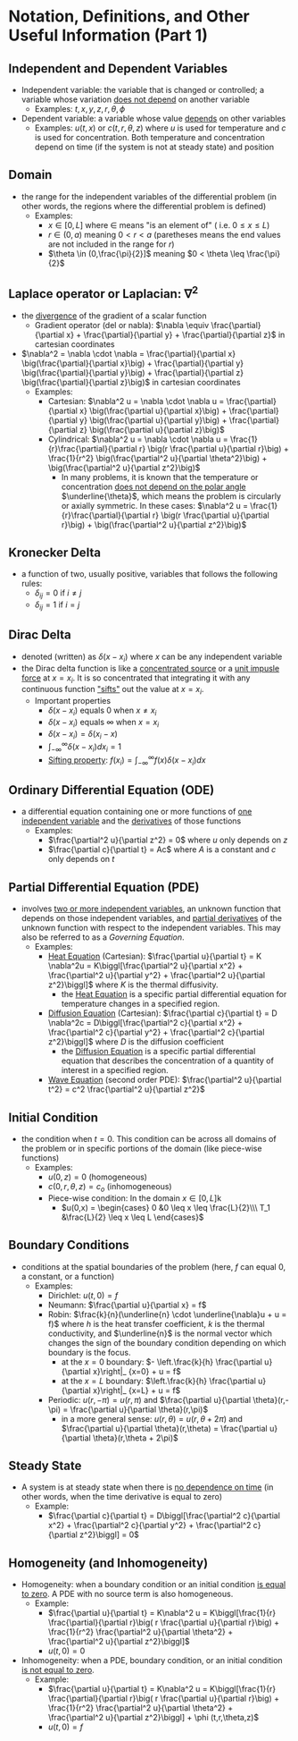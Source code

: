 # Notation, Definitions, and Other Useful Information (Part 1)

## Independent and Dependent Variables

- Independent variable: the variable that is changed or controlled; a variable whose variation <ins> does not depend</ins> on another variable  
    - Examples: $t, x, y, z, r, \theta, \phi$  
- Dependent variable: a variable whose value <ins> depends</ins> on other variables  
    - Examples: $u(t,x)$ or $c(t,r, \theta, z)$ where $u$ is used for temperature and $c$ is used for concentration. Both temperature and concentration depend on time (if the system is not at steady state) and position 

## Domain
- the range for the independent variables of the differential problem (in other words, the regions where the differential problem is defined)  
    - Examples:
        - $x \in [0,L]$ where $\in$ means "is an element of" $\big($ i.e. $0 \leq x \leq L \big)$
        - $r \in (0,a)$ meaning $0 < r < a$ (paretheses means the end values are not included in the range for $r$)
        - $\theta \in (0,\frac{\pi}{2}]$ meaning $0 < \theta \leq \frac{\pi}{2}$  

## Laplace operator or Laplacian: $\nabla^2$
- the <ins>divergence</ins> of the gradient of a scalar function
    - Gradient operator (del or nabla): $\nabla \equiv \frac{\partial}{\partial x} + \frac{\partial}{\partial y} + \frac{\partial}{\partial z}$ in cartesian coordinates 
- $\nabla^2 = \nabla \cdot \nabla = \frac{\partial}{\partial x} \big(\frac{\partial}{\partial x}\big) + \frac{\partial}{\partial y} \big(\frac{\partial}{\partial y}\big) + \frac{\partial}{\partial z} \big(\frac{\partial}{\partial z}\big)$ in cartesian coordinates
    - Examples: 
        - Cartesian: $\nabla^2 u = \nabla \cdot \nabla u = \frac{\partial}{\partial x} \big(\frac{\partial u}{\partial x}\big) + \frac{\partial}{\partial y} \big(\frac{\partial u}{\partial y}\big) + \frac{\partial}{\partial z} \big(\frac{\partial u}{\partial z}\big)$
        - Cylindrical: $\nabla^2 u = \nabla \cdot \nabla u = \frac{1}{r}\frac{\partial}{\partial r} \big(r \frac{\partial u}{\partial r}\big) + \frac{1}{r^2} \big(\frac{\partial^2 u}{\partial \theta^2}\big) + \big(\frac{\partial^2 u}{\partial z^2}\big)$
            - In many problems, it is known that the temperature or concentration <ins> does not depend on the polar angle </ins> $\underline{\theta}$, which means the problem is circularly or axially symmetric. In these cases: $\nabla^2 u = \frac{1}{r}\frac{\partial}{\partial r} \big(r \frac{\partial u}{\partial r}\big) + \big(\frac{\partial^2 u}{\partial z^2}\big)$
## Kronecker Delta
- a function of two, usually positive, variables that follows the following rules:
    - $\delta_{ij} = 0$ if $i \neq j$
    - $\delta_{ij} = 1$ if $i = j$

## Dirac Delta
- denoted (written) as $\delta(x-x_i)$ where $x$ can be any independent variable
- the Dirac delta function is like a <ins>concentrated source</ins> or a <ins>unit impusle force</ins> at $x=x_i$. It is so concentrated that integrating it with any continuous function <ins>"sifts"</ins> out the value at $x=x_i$.
    - Important properties
        - $\delta(x-x_i)$ equals 0 when $x \neq x_i$
        - $\delta(x-x_i)$ equals $\infty$ when $x=x_i$
        - $\delta(x-x_i) = \delta(x_i-x)$
        - $\int_{-\infty}^{\infty} \delta(x-x_i) dx_i =1$
        - <ins>Sifting property</ins>: $f(x_i) = \int_{-\infty}^{\infty} f(x) \delta(x-x_i) dx$

## Ordinary Differential Equation (ODE)
- a differential equation containing one or more functions of <ins> one independent variable</ins> and the <ins> derivatives</ins> of those functions
    - Examples:
        - $\frac{\partial^2 u}{\partial z^2} = 0$ where $u$ only depends on $z$
        - $\frac{\partial c}{\partial t} = Ac$ where $A$ is a constant and $c$ only depends on $t$

## Partial Differential Equation (PDE)
- involves <ins> two or more independent variables</ins>, an unknown function that depends on those independent variables, and <ins> partial derivatives</ins> of the unknown function with respect to the independent variables. This may also be referred to as a _Governing Equation_.
    - Examples:
        - <ins>Heat Equation</ins> (Cartesian): $\frac{\partial u}{\partial t} = K \nabla^2u = K\biggl[\frac{\partial^2 u}{\partial x^2} + \frac{\partial^2 u}{\partial y^2} + \frac{\partial^2 u}{\partial z^2}\biggl]$ where $K$ is the thermal diffusivity.
            - the <ins>Heat Equation</ins> is a specific partial differential equation for temperature changes in a specified region.
        - <ins>Diffusion Equation</ins> (Cartesian): $\frac{\partial c}{\partial t} = D \nabla^2c = D\biggl[\frac{\partial^2 c}{\partial x^2} + \frac{\partial^2 c}{\partial y^2} + \frac{\partial^2 c}{\partial z^2}\biggl]$ where $D$ is the diffusion coefficient
            - the <ins>Diffusion Equation</ins> is a specific partial differential equation that describes the concentration of a quantity of interest in a specified region.
        - <ins>Wave Equation</ins> (second order PDE): $\frac{\partial^2 u}{\partial t^2} = c^2 \frac{\partial^2 u}{\partial z^2}$ 

## Initial Condition
- the condition when $t=0$. This condition can be across all domains of the problem or in specific portions of the domain (like piece-wise functions)
    - Examples:
        - $u(0,z) = 0$ (homogeneous)
        - $c(0,r,\theta,z) = c_o$ (inhomogeneous)
        - Piece-wise condition: In the domain $x \in [0,L]$k
            - $u(0,x) = 
                \begin{cases} 
                    0 &0 \leq x \leq \frac{L}{2}\\\
                    T_1 &\frac{L}{2} \leq x \leq L
                \end{cases}$ 

## Boundary Conditions
- conditions at the spatial boundaries of the problem (here, $f$ can equal 0, a constant, or a function)
    - Examples:
        - Dirichlet: $u(t,0) = f$
        - Neumann: $\frac{\partial u}{\partial x} = f$
        - Robin: $\frac{k}{n}(\underline{n} \cdot \underline{\nabla}u + u = f)$ where $h$ is the heat transfer coefficient, $k$ is the thermal conductivity, and $\underline{n}$ is the normal vector which changes the sign of the boundary condition depending on which boundary is the focus.
            - at the $x=0$ boundary: $- \left.\frac{k}{h} \frac{\partial u}{\partial x}\right|_ {x=0} + u = f$
            - at the $x=L$ boundary: $\left.\frac{k}{h} \frac{\partial u}{\partial x}\right|_ {x=L} + u = f$
        - Periodic: $u(r,-\pi) = u(r,\pi)$ and $\frac{\partial u}{\partial \theta}(r,-\pi) = \frac{\partial u}{\partial \theta}(r,\pi)$
            - in a more general sense: $u(r,\theta) = u(r, \theta + 2\pi)$ and $\frac{\partial u}{\partial \theta}(r,\theta) = \frac{\partial u}{\partial \theta}(r,\theta + 2\pi)$
## Steady State
- A system is at steady state when there is <ins>no dependence on time</ins> (in other words, when the time derivative is equal to zero)
    - Example:
        - $\frac{\partial c}{\partial t} = D\biggl[\frac{\partial^2 c}{\partial x^2} + \frac{\partial^2 c}{\partial y^2} + \frac{\partial^2 c}{\partial z^2}\biggl] = 0$

## Homogeneity (and Inhomogeneity)
- Homogeneity: when a boundary condition or an initial condition <ins>is equal to zero</ins>. A PDE with no source term is also homogeneous.
    - Example:
        - $\frac{\partial u}{\partial t} = K\nabla^2 u = K\biggl[\frac{1}{r} \frac{\partial}{\partial r}\big( r \frac{\partial u}{\partial r}\big) + \frac{1}{r^2} \frac{\partial^2 u}{\partial \theta^2} + \frac{\partial^2 u}{\partial z^2}\biggl]$ 
        - $u(t,0) = 0$
- Inhomogeneity: when a PDE, boundary condition, or an initial condition <ins>is not equal to zero</ins>.
    - Example:
        - $\frac{\partial u}{\partial t} = K\nabla^2 u = K\biggl[\frac{1}{r} \frac{\partial}{\partial r}\big( r \frac{\partial u}{\partial r}\big) + \frac{1}{r^2} \frac{\partial^2 u}{\partial \theta^2} + \frac{\partial^2 u}{\partial z^2}\biggl] + \phi (t,r,\theta,z)$
        - $u(t,0) = f$
